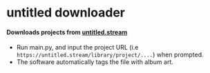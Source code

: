 # untitled downloader
#### Downloads projects from [untitled.stream](https://untitled.stream)
+ Run main.py, and input the project URL (i.e ```https://untitled.stream/library/project/....```) when prompted.
+ The software automatically tags the file with album art.
